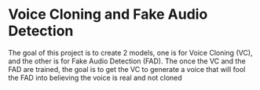 # Voice Cloning and Fake Audio Detection
The goal of this project is to create 2 models, one is for Voice Cloning (VC), and the other is for Fake Audio Detection (FAD). The once the VC and the FAD are trained, the goal is to get the VC to generate a voice that will fool the FAD into believing the voice is real and not cloned
